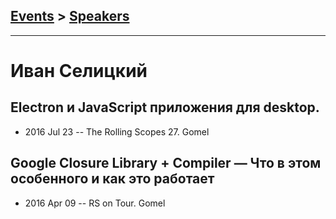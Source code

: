 ## [Events](../README.md) > [Speakers](../speakers.md)
---

# Иван Селицкий

## Electron и JavaScript приложения для desktop.
- 2016 Jul 23 -- The Rolling Scopes 27. Gomel    
## Google Closure Library + Compiler — Что в этом особенного и как это работает
- 2016 Apr 09 -- RS on Tour. Gomel    

